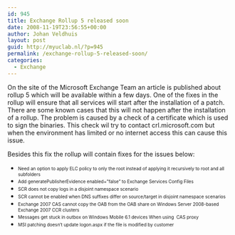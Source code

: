 ```yaml
---
id: 945
title: Exchange Rollup 5 released soon
date: 2008-11-19T23:56:55+00:00
author: Johan Veldhuis
layout: post
guid: http://myuclab.nl/?p=945
permalink: /exchange-rollup-5-released-soon/
categories:
  - Exchange
---
```

On the site of the Microsoft Exchange Team an article is published about rollup 5 which will be available within a few days. One of the fixes in the rollup will ensure that all services will start after the installation of a patch. There are some known cases that this will not happen after the installation of a rollup. The problem is caused by a check of a certificate which is used to sign the binaries. This check wil try to contact crl.microsoft.com but when the environment has limited or no internet access this can cause this issue.

Besides this fix the rollup will contain fixes for the issues below:

  * <span style="font-size: x-small;">Need an option to apply ELC policy to only the root instead of applying it recursively to root and all subfolders</span>
  * <span style="font-size: x-small;">Add generatePublisherEvidence enabled=&#8221;false&#8221; to Exchange Services Config Files</span>
  * <span style="font-size: x-small;">SCR does not copy logs in a disjoint namespace scenario</span>
  * <span style="font-size: x-small;">SCR cannot be enabled when DNS suffixes differ on source/target in disjoint namespace scenarios</span>
  * <span style="font-size: x-small;">Exchange 2007 CAS cannot copy the OAB from the OAB share on Windows Server 2008-based Exchange 2007 CCR clusters  </span>
  * <span style="font-size: x-small;">Messages get stuck in outbox on Windows Mobile 6.1 devices When using  CAS proxy</span>
  * <span style="font-size: x-small;">MSI patching doesn&#8217;t update logon.aspx if the file is modified by customer</span>